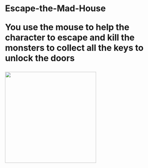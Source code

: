 <h1> Escape-the-Mad-House
  
<p> You use the mouse to help the character to escape and kill the monsters to collect all the keys to unlock the doors </p>
    
<img src="escape the mad house" width="300" height="300">
